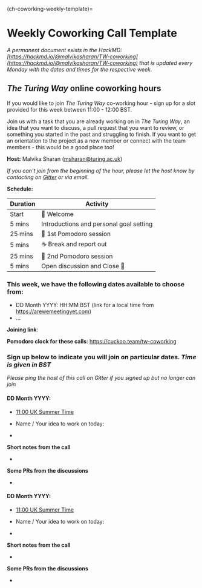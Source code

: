 (ch-coworking-weekly-template)=
# Weekly Coworking Call Template

*A permanent document exists in the HackMD: [https://hackmd.io/@malvikasharan/TW-coworking](https://hackmd.io/@malvikasharan/TW-coworking) that is updated every Monday with the dates and times for the respective week.*

## _The Turing Way_ online coworking hours

If you would like to join _The Turing Way_ co-working hour - sign up for a slot provided for this week between 11:00 - 12:00 BST.

Join us with a task that you are already working on in _The Turing Way_, an idea that you want to discuss, a pull request that you want to review, or something you started in the past and struggling to finish.
If you want to get an orientation to the project as a new member or connect with the team members - this would be a good place too!

**Host:** Malvika Sharan (msharan@turing.ac.uk)

*If you can't join from the beginning of the hour, please let the host know by contacting on [Gitter](https://gitter.im/alan-turing-institute/the-turing-way) or via email.*

**Schedule:**

| Duration | Activity |
| ---- | -------- |
| Start | 👋 Welcome |
| 5 mins | Introductions and personal goal setting |
| 25 mins | 🍅 1st Pomodoro session |
| 5 mins | ☕️ Break and report out |
| 25 mins | 🍅 2nd Pomodoro session |
| 5 mins | Open discussion and Close 👋 |

### This week, we have the following dates available to choose from:

- DD Month YYYY: HH:MM BST (link for a local time from https://arewemeetingyet.com)
- ...

**Joining link**: <Provide a Zoom link>

**Pomodoro clock for these calls**: https://cuckoo.team/tw-coworking

### Sign up below to indicate you will join on particular dates. *Time is given in BST*

*Please ping the host of this call on Gitter if you signed up but no longer can join*

#### DD Month YYYY:

- [11:00 UK Summer Time](https://arewemeetingyet.com/London/2020-06-02/11:00/TW-coworking)

- Name / Your idea to work on today:
-

**Short notes from the call**

-

**Some PRs from the discussions**

-

#### DD Month YYYY:

- [11:00 UK Summer Time](https://arewemeetingyet.com/London/2020-06-02/11:00/TW-coworking)

- Name / Your idea to work on today:
-

**Short notes from the call**

-

**Some PRs from the discussions**

-
